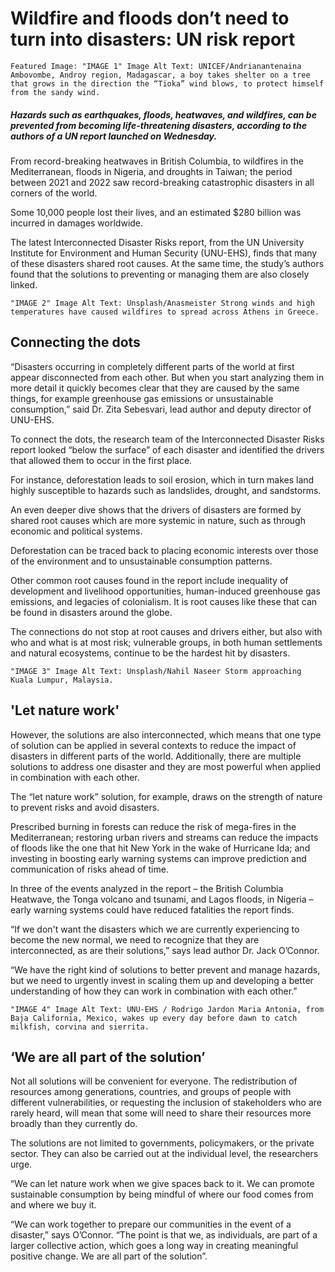 ﻿# Wildfire and floods don’t need to turn into disasters: UN risk report

    Featured Image: "IMAGE 1" Image Alt Text: UNICEF/Andrianantenaina Ambovombe, Androy region, Madagascar, a boy takes shelter on a tree that grows in the direction the “Tioka” wind blows, to protect himself from the sandy wind.

##### Hazards such as earthquakes, floods, heatwaves, and wildfires, can be prevented from becoming life-threatening disasters, according to the authors of a UN report launched on Wednesday.

From record-breaking heatwaves in British Columbia, to wildfires in the Mediterranean, floods in Nigeria, and droughts in Taiwan; the period between 2021 and 2022 saw record-breaking catastrophic disasters in all corners of the world.

Some 10,000 people lost their lives, and an estimated $280 billion was incurred in damages worldwide.

The latest Interconnected Disaster Risks report, from the UN University Institute for Environment and Human Security (UNU-EHS), finds that many of these disasters shared root causes. At the same time, the study’s authors found that the solutions to preventing or managing them are also closely linked.

    "IMAGE 2" Image Alt Text: Unsplash/Anasmeister Strong winds and high temperatures have caused wildfires to spread across Athens in Greece.

## Connecting the dots

“Disasters occurring in completely different parts of the world at first appear disconnected from each other. But when you start analyzing them in more detail it quickly becomes clear that they are caused by the same things, for example greenhouse gas emissions or unsustainable consumption,” said Dr. Zita Sebesvari, lead author and deputy director of UNU-EHS.

To connect the dots, the research team of the Interconnected Disaster Risks report looked “below the surface” of each disaster and identified the drivers that allowed them to occur in the first place.

For instance, deforestation leads to soil erosion, which in turn makes land highly susceptible to hazards such as landslides, drought, and sandstorms. 

An even deeper dive shows that the drivers of disasters are formed by shared root causes which are more systemic in nature, such as through economic and political systems.

Deforestation can be traced back to placing economic interests over those of the environment and to unsustainable consumption patterns.

Other common root causes found in the report include inequality of development and livelihood opportunities, human-induced greenhouse gas emissions, and legacies of colonialism. It is root causes like these that can be found in disasters around the globe. 

The connections do not stop at root causes and drivers either, but also with who and what is at most risk; vulnerable groups, in both human settlements and natural ecosystems, continue to be the hardest hit by disasters.

    "IMAGE 3" Image Alt Text: Unsplash/Nahil Naseer Storm approaching Kuala Lumpur, Malaysia.

## 'Let nature work'

However, the solutions are also interconnected, which means that one type of solution can be applied in several contexts to reduce the impact of disasters in different parts of the world. Additionally, there are multiple solutions to address one disaster and they are most powerful when applied in combination with each other.

The “let nature work” solution, for example, draws on the strength of nature to prevent risks and avoid disasters.

Prescribed burning in forests can reduce the risk of mega-fires in the Mediterranean; restoring urban rivers and streams can reduce the impacts of floods like the one that hit New York in the wake of Hurricane Ida; and investing in boosting early warning systems can improve prediction and communication of risks ahead of time.

In three of the events analyzed in the report – the British Columbia Heatwave, the Tonga volcano and tsunami, and Lagos floods, in Nigeria – early warning systems could have reduced fatalities the report finds. 

 “If we don't want the disasters which we are currently experiencing to become the new normal, we need to recognize that they are interconnected, as are their solutions,” says lead author Dr. Jack O’Connor.

“We have the right kind of solutions to better prevent and manage hazards, but we need to urgently invest in scaling them up and developing a better understanding of how they can work in combination with each other.” 

    "IMAGE 4" Image Alt Text: UNU-EHS / Rodrigo Jardon Maria Antonia, from Baja California, Mexico, wakes up every day before dawn to catch milkfish, corvina and sierrita.

## ‘We are all part of the solution’

Not all solutions will be convenient for everyone. The redistribution of resources among generations, countries, and groups of people with different vulnerabilities, or requesting the inclusion of stakeholders who are rarely heard, will mean that some will need to share their resources more broadly than they currently do.

The solutions are not limited to governments, policymakers, or the private sector. They can also be carried out at the individual level, the researchers urge.

“We can let nature work when we give spaces back to it. We can promote sustainable consumption by being mindful of where our food comes from and where we buy it.

“We can work together to prepare our communities in the event of a disaster,” says O’Connor.  “The point is that we, as individuals, are part of a larger collective action, which goes a long way in creating meaningful positive change. We are all part of the solution”.
